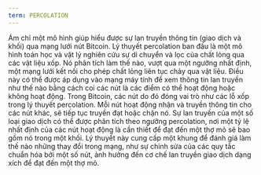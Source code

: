 ```yaml
---
term: PERCOLATION
---
```


Ám chỉ một mô hình giúp hiểu được sự lan truyền thông tin (giao dịch và khối) qua mạng lưới nút Bitcoin. Lý thuyết percolation ban đầu là một mô hình toán học và vật lý nghiên cứu sự di chuyển và lọc của chất lỏng qua các vật liệu xốp. Nó phân tích làm thế nào, vượt qua một ngưỡng nhất định, một mạng lưới kết nối cho phép chất lỏng liên tục chảy qua vật liệu. Điều này có thể được áp dụng vào mạng máy tính để xem thông tin lan truyền như thế nào bằng cách coi các nút là các điểm có thể hoạt động hoặc không hoạt động. Trong Bitcoin, các nút do đó đóng vai trò như các lỗ xốp trong lý thuyết percolation. Mỗi nút hoạt động nhận và truyền thông tin cho các nút khác, sẽ tiếp tục truyền đạt hoặc chặn nó. Sự lan truyền của một số loại giao dịch có thể được phân tích theo ngưỡng percolation, nơi một tỷ lệ nhất định của các nút hoạt động là cần thiết để đạt đến một thợ mỏ sẽ bao gồm nó trong một khối. Lý thuyết này cung cấp một khung để đánh giá làm thế nào những thay đổi trong mạng, như sự chỉnh sửa của các quy tắc chuẩn hóa bởi một số nút, ảnh hưởng đến cơ chế lan truyền giao dịch dạng xích để đạt đến một thợ mỏ.